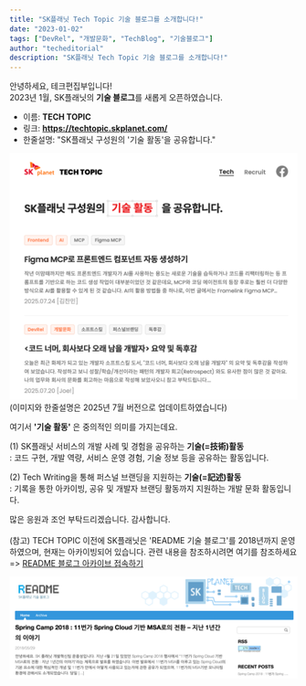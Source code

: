 ```yaml
---
title: "SK플래닛 Tech Topic 기술 블로그를 소개합니다!"
date: "2023-01-02"
tags: ["DevRel", "개발문화", "TechBlog", "기술블로그"]
author: "techeditorial" 
description: "SK플래닛 Tech Topic 기술 블로그를 소개합니다!"
---
```


안녕하세요, 테크편집부입니다! <br/>
2023년 1월, SK플래닛의 **기술 블로그**를 새롭게 오픈하였습니다. 

* 이름: **TECH TOPIC**
* 링크: **https://techtopic.skplanet.com/** 
* 한줄설명: "SK플래닛 구성원의 '기술 활동'을 공유합니다."

![image01](./image01.png) <br/>
(이미지와 한줄설명은 2025년 7월 버전으로 업데이트하였습니다)

여기서 **'기술 활동'** 은 중의적인 의미를 가지는데요. 

(1) SK플래닛 서비스의 개발 사례 및 경험을 공유하는 **기술(=技術)활동** <br/>
: 코드 구현, 개발 역량, 서비스 운영 경험, 기술 정보 등을 공유하는 활동입니다.

(2) Tech Writing을 통해 퍼스널 브랜딩을 지원하는 **기술(=記述)활동** <br/>
: 기록을 통한 아카이빙, 공유 및 개발자 브랜딩 활동까지 지원하는 개발 문화 활동입니다.

많은 응원과 조언 부탁드리겠습니다. 감사합니다. 
<br/><br/>
(참고) TECH TOPIC 이전에 SK플래닛은 'README 기술 블로그'를 2018년까지 운영하였으며, 현재는 아카이빙되어 있습니다. 관련 내용을 참조하시려면 여기를 참조하세요 <br/>
=> [README 블로그 아카이브 접속하기](https://web.archive.org/web/20190116065552/http://readme.skplanet.com/)

![image02](./image02.png)
<br/><br/>



